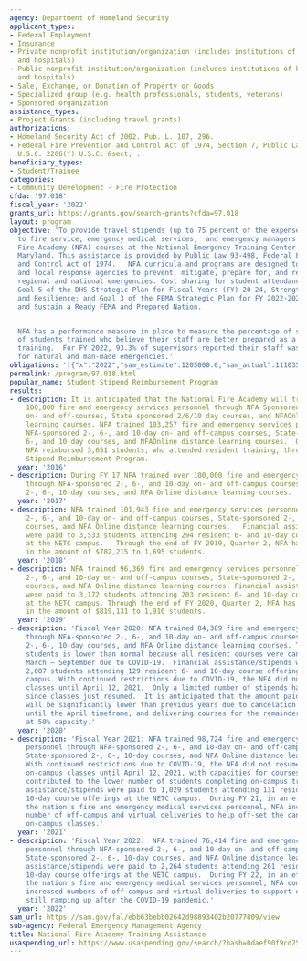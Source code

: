 ```yaml
---
agency: Department of Homeland Security
applicant_types:
- Federal Employment
- Insurance
- Private nonprofit institution/organization (includes institutions of higher education
  and hospitals)
- Public nonprofit institution/organization (includes institutions of higher education
  and hospitals)
- Sale, Exchange, or Donation of Property or Goods
- Specialized group (e.g. health professionals, students, veterans)
- Sponsored organization
assistance_types:
- Project Grants (including travel grants)
authorizations:
- Homeland Security Act of 2002. Pub. L. 107, 296.
- Federal Fire Prevention and Control Act of 1974, Section 7, Public Law 93-498, 15
  U.S.C. 2206(f) U.S.C. &sect; .
beneficiary_types:
- Student/Trainee
categories:
- Community Development - Fire Protection
cfda: '97.018'
fiscal_year: '2022'
grants_url: https://grants.gov/search-grants?cfda=97.018
layout: program
objective: 'To provide travel stipends (up to 75 percent of the expense of attendance)
  to fire service, emergency medical services,  and emergency managers attending National
  Fire Academy (NFA) courses at the National Emergency Training Center (NETC) in Emmitsburg,
  Maryland. This assistance is provided by Public Law 93-498, Federal Fire Prevention
  and Control Act of 1974.   NFA curricula and programs are designed to support State
  and local response agencies to prevent, mitigate, prepare for, and respond to local,
  regional and national emergencies. Cost sharing for student attendance at NETC supports
  Goal 5 of the DHS Strategic Plan for Fiscal Years (FY) 20-24, Strengthen Preparedness
  and Resilience; and Goal 3 of the FEMA Strategic Plan for FY 2022-2026, Promote
  and Sustain a Ready FEMA and Prepared Nation.


  NFA has a performance measure in place to measure the percentage of supervisors
  of students trained who believe their staff are better prepared as a result of NFA
  training.  For FY 2022, 93.3% of supervisors reported their staff was better prepared
  for natural and man-made emergencies.'
obligations: '[{"x":"2022","sam_estimate":1205000.0,"sam_actual":1110350.0,"usa_spending_actual":1614515.0},{"x":"2023","sam_estimate":1542589.0,"sam_actual":0.0,"usa_spending_actual":2533062.23},{"x":"2024","sam_estimate":1775000.0,"sam_actual":0.0,"usa_spending_actual":80000.0}]'
permalink: /program/97.018.html
popular_name: Student Stipend Reimbursement Program
results:
- description: It is anticipated that the National Fire Academy will train an estimated
    100,000 fire and emergency services personnel through NFA Sponsored 2/6/10 day
    on- and off-courses, State sponsored 2/6/10 day courses, and NFAOnline distance
    learning courses. NFA trained 103,257 fire and emergency services personnel through
    NFA-sponsored 2-, 6-, and 10-day on- and off-campus courses, State-sponsored 2-,
    6-, and 10-day courses, and NFAOnline distance learning courses.  Of those students,
    NFA reimbursed 3,651 students, who attended resident training, through the Student
    Stipend Reimbursement Program.
  year: '2016'
- description: During FY 17 NFA trained over 100,000 fire and emergency services personnel
    through NFA-sponsored 2-, 6-, and 10-day on- and off-campus courses, State-sponsored
    2-, 6-, 10-day courses, and NFA Online distance learning courses.
  year: '2017'
- description: NFA trained 101,943 fire and emergency services personnel through NFA-sponsored
    2-, 6-, and 10-day on- and off-campus courses, State-sponsored 2-, 6-, 10-day
    courses, and NFA Online distance learning courses.   Financial assistance/stipends
    were paid to 3,533 students attending 294 resident 6- and 10-day course offerings
    at the NETC campus.   Through the end of FY 2019, Quarter 2, NFA has paid stipends
    in the amount of $782,215 to 1,695 students.
  year: '2018'
- description: NFA trained 96,369 fire and emergency services personnel through NFA-sponsored
    2-, 6-, and 10-day on- and off-campus courses, State-sponsored 2-, 6-, 10-day
    courses, and NFA Online distance learning courses. Financial assistance/stipends
    were paid to 3,172 students attending 203 resident 6- and 10-day course offerings
    at the NETC campus. Through the end of FY 2020, Quarter 2, NFA has paid stipends
    in the amount of $819,131 to 1,910 students.
  year: '2019'
- description: 'Fiscal Year 2020: NFA trained 84,389 fire and emergency services personnel
    through NFA-sponsored 2-, 6-, and 10-day on- and off-campus courses, State-sponsored
    2-, 6-, 10-day courses, and NFA Online distance learning courses. The number of
    students is lower than normal because all resident courses were canceled from
    March – September due to COVID-19.  Financial assistance/stipends were paid to
    2,007 students attending 129 resident 6- and 10-day course offerings at the NETC
    campus. With continued restrictions due to COVID-19, the NFA did not resume on-campus
    classes until April 12, 2021.  Only a limited number of stipends have been processed
    since classes just resumed.  It is anticipated that the amount paid to stipends
    will be significantly lower than previous years due to cancelation of courses
    until the April timeframe, and delivering courses for the remainder of the FY
    at 50% capacity.'
  year: '2020'
- description: 'Fiscal Year 2021: NFA trained 98,724 fire and emergency medical services
    personnel through NFA-sponsored 2-, 6-, and 10-day on- and off-campus courses,
    State-sponsored 2-, 6-, 10-day courses, and NFA Online distance learning courses.
    With continued restrictions due to COVID-19, the NFA did not resume delivering
    on-campus classes until April 12, 2021, with capacities for courses set at 50%.  This
    contributed to the lower number of students completing on-campus training. Financial
    assistance/stipends were paid to 1,029 students attending 131 resident 6- and
    10-day course offerings at the NETC campus.  During FY 21, in an effort to support
    the nation’s fire and emergency medical services personnel, NFA increased the
    number of off-campus and virtual deliveries to help off-set the canceled and reduced
    on-campus classes.'
  year: '2021'
- description: 'Fiscal Year 2022:  NFA trained 76,414 fire and emergency medical services
    personnel through NFA-sponsored 2-, 6-, and 10-day on- and off-campus courses,
    State-sponsored 2-, 6-, 10-day courses, and NFA Online distance learning courses.  Financial
    assistance/stipends were paid to 2,264 students attending 261 resident 6- and
    10-day course offerings at the NETC campus.  During FY 22, in an effort to support
    the nation’s fire and emergency medical services personnel, NFA continued with
    increased numbers of off-campus and virtual deliveries to support organizations
    still ramping up after the COVID-19 pandemic.'
  year: '2022'
sam_url: https://sam.gov/fal/ebb63bebb02642d98893402b20777809/view
sub-agency: Federal Emergency Management Agency
title: National Fire Academy Training Assistance
usaspending_url: https://www.usaspending.gov/search/?hash=0daef90f9cd25eafc16aef3e3d696e70
---
```

